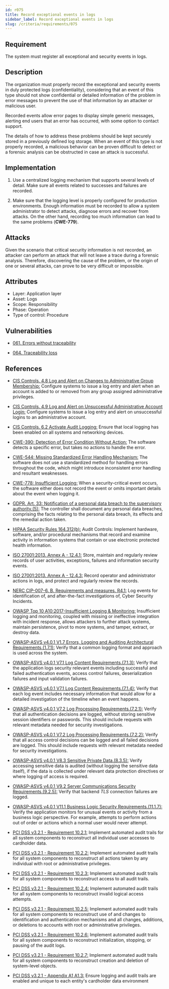 ```yaml
---
id: r075
title: Record exceptional events in logs
sidebar_label: Record exceptional events in logs
slug: /criteria/requirements/075
---
```


## Requirement

The system must register
all exceptional and security events in logs.

## Description

The organization must properly record 
the exceptional and security events
in duly protected logs (confidentiality),
considering that an event of this type
should not show confidential
or detailed information of the problem
in error messages to prevent the use
of that information by an attacker
or malicious user.

Recorded events allow error pages
to display simple generic messages,
alerting end users that an error has occurred,
with some option to contact support.

The details of how to address these problems
should be kept securely stored
in a previously defined log storage.
When an event of this type is not properly recorded,
a malicious behavior
can be proven difficult to detect 
or a forensic analysis can be obstructed
in case an attack is successful.

## Implementation

1. Use a centralized logging mechanism
that supports several levels of detail.
Make sure all events
related to successes and failures
are recorded.

2. Make sure that the logging level
is properly configured for production environments.
Enough information must be recorded
to allow a system administrator to detect attacks,
diagnose errors and recover from attacks.
On the other hand,
recording too much information
can lead to the same problems (**CWE-779**).

## Attacks

Given the scenario
that critical security information
is not recorded,
an attacker can perform an attack
that will not leave a trace
during a forensic analysis.
Therefore,
discovering the cause of the problem,
or the origin of one or several attacks,
can prove to be very difficult
or impossible.

## Attributes

- Layer: Application layer
- Asset: Logs
- Scope: Responsibility
- Phase: Operation
- Type of control: Procedure

## Vulnerabilities

- [061. Errors without traceability](/criteria/vulnerabilities/061)

- [064. Traceability loss](/criteria/vulnerabilities/064)

## References

- [CIS Controls. 4.8 Log and Alert on Changes to Administrative Group Membership:](https://www.cisecurity.org/controls/)
Configure systems to issue
a log entry and alert
when an account is added to
or removed from
any group assigned administrative privileges.

- [CIS Controls. 4.9 Log and Alert on Unsuccessful Administrative Account Login:](https://www.cisecurity.org/controls/)
Configure systems to issue a log entry
and alert on unsuccessful logins
to an administrative account.

- [CIS Controls. 6.2 Activate Audit Logging:](https://www.cisecurity.org/controls/)
Ensure that local logging
has been enabled on all systems
and networking devices.

- [CWE-390: Detection of Error Condition Without Action:](https://cwe.mitre.org/data/definitions/390.html)
The software detects a specific error,
but takes no actions to handle the error.

- [CWE-544: Missing Standardized Error Handling Mechanism:](https://cwe.mitre.org/data/definitions/544.html)
The software does not use
a standardized method for handling errors
throughout the code,
which might introduce
inconsistent error handling
and resultant weaknesses.

- [CWE-778: Insufficient Logging:](https://cwe.mitre.org/data/definitions/778.html)
When a security-critical event occurs,
the software either does not record the event
or omits important details
about the event when logging it.

- [GDPR. Art. 33: Notification of a personal data breach to the supervisory authority.(5):](https://gdpr-info.eu/art-33-gdpr/)
The controller shall document
any personal data breaches,
comprising the facts relating
to the personal data breach,
its effects
and the remedial action taken.

- [HIPAA Security Rules 164.312(b):](https://www.law.cornell.edu/cfr/text/45/164.312)
Audit Controls: Implement hardware,
software,
and/or procedural mechanisms
that record and examine activity
in information systems that contain
or use electronic protected health information.

- [ISO 27001:2013. Annex A - 12.4.1:](https://www.iso.org/obp/ui/#iso:std:54534:en)
Store, maintain
and regularly review records
of user activities,
exceptions, failures
and information security events.

- [ISO 27001:2013. Annex A - 12.4.3:](https://www.iso.org/obp/ui/#iso:std:54534:en)
Record operator
and administrator actions in logs,
and protect and regularly review the records.

- [NERC CIP-007-6. B. Requirements and measures. R4.1:](https://www.nerc.com/pa/Stand/Reliability%20Standards/CIP-007-6.pdf)
Log events for identification of,
and after-the-fact investigations of,
Cyber Security Incidents.

- [OWASP Top 10 A10:2017-Insufficient Logging & Monitoring:](https://owasp.org/www-project-top-ten/OWASP_Top_Ten_2017/Top_10-2017_A10-Insufficient_Logging%252526Monitoring)
Insufficient logging and monitoring,
coupled with missing
or ineffective integration
with incident response,
allows attackers to further attack systems,
maintain persistence,
pivot to more systems,
and tamper, extract,
or destroy data.

- [OWASP-ASVS v4.0.1 V1.7 Errors, Logging and Auditing Architectural Requirements.(1.7.1):](https://owasp.org/www-pdf-archive/OWASP_Application_Security_Verification_Standard_4.0-en.pdf)
Verify that a common logging format
and approach is used
across the system.

- [OWASP-ASVS v4.0.1 V7.1 Log Content Requirements.(7.1.3):](https://owasp.org/www-pdf-archive/OWASP_Application_Security_Verification_Standard_4.0-en.pdf)
Verify that the application logs
security relevant events
including successful
and failed authentication events,
access control failures,
deserialization failures
and input validation failures.

- [OWASP-ASVS v4.0.1 V7.1 Log Content Requirements.(7.1.4):](https://owasp.org/www-pdf-archive/OWASP_Application_Security_Verification_Standard_4.0-en.pdf)
Verify that each log event
includes necessary information
that would allow for a detailed investigation
of the timeline when an event happens.

- [OWASP-ASVS v4.0.1 V7.2 Log Processing Requirements.(7.2.1):](https://owasp.org/www-pdf-archive/OWASP_Application_Security_Verification_Standard_4.0-en.pdf)
Verify that all authentication decisions
are logged, without storing sensitive session
identifiers or passwords.
This should include requests
with relevant metadata needed
for security investigations.

- [OWASP-ASVS v4.0.1 V7.2 Log Processing Requirements.(7.2.2):](https://owasp.org/www-pdf-archive/OWASP_Application_Security_Verification_Standard_4.0-en.pdf)
Verify that all access control decisions
can be logged
and all failed decisions
are logged.
This should include requests
with relevant metadata needed
for security investigations.

- [OWASP-ASVS v4.0.1 V8.3 Sensitive Private Data.(8.3.5):](https://owasp.org/www-pdf-archive/OWASP_Application_Security_Verification_Standard_4.0-en.pdf)
Verify accessing sensitive data
is audited (without logging
the sensitive data itself),
if the data is collected
under relevant data protection directives
or where logging of access is required.

- [OWASP-ASVS v4.0.1 V9.2 Server Communications Security Requirements.(9.2.5):](https://owasp.org/www-pdf-archive/OWASP_Application_Security_Verification_Standard_4.0-en.pdf)
Verify that backend *TLS* connection failures are logged.

- [OWASP-ASVS v4.0.1 V11.1 Business Logic Security Requirements.(11.1.7):](https://owasp.org/www-pdf-archive/OWASP_Application_Security_Verification_Standard_4.0-en.pdf)
Verify the application monitors
for unusual events or activity
from a business logic perspective.
For example,
attempts to perform actions out of order
or actions which a normal user
would never attempt.

- [PCI DSS v3.2.1 - Requirement 10.2.1:](https://www.pcisecuritystandards.org/documents/PCI_DSS_v3-2-1.pdf)
Implement automated audit trails
for all system components
to reconstruct all individual user accesses
to cardholder data.

- [PCI DSS v3.2.1 - Requirement 10.2.2:](https://www.pcisecuritystandards.org/documents/PCI_DSS_v3-2-1.pdf)
Implement automated audit trails
for all system components
to reconstruct all actions taken
by any individual with root
or administrative privileges.

- [PCI DSS v3.2.1 - Requirement 10.2.3:](https://www.pcisecuritystandards.org/documents/PCI_DSS_v3-2-1.pdf)
Implement automated audit trails
for all system components
to reconstruct access
to all audit trails.

- [PCI DSS v3.2.1 - Requirement 10.2.4:](https://www.pcisecuritystandards.org/documents/PCI_DSS_v3-2-1.pdf)
Implement automated audit trails
for all system components
to reconstruct invalid logical access attempts.

- [PCI DSS v3.2.1 - Requirement 10.2.5:](https://www.pcisecuritystandards.org/documents/PCI_DSS_v3-2-1.pdf)
Implement automated audit trails
for all system components
to reconstruct use of and changes
to identification and authentication mechanisms
and all changes, additions,
or deletions to accounts with root
or administrative privileges.

- [PCI DSS v3.2.1 - Requirement 10.2.6:](https://www.pcisecuritystandards.org/documents/PCI_DSS_v3-2-1.pdf)
Implement automated audit trails
for all system components
to reconstruct initialization, stopping,
or pausing of the audit logs.

- [PCI DSS v3.2.1 - Requirement 10.2.7:](https://www.pcisecuritystandards.org/documents/PCI_DSS_v3-2-1.pdf)
Implement automated audit trails
for all system components
to reconstruct creation and deletion
of system-level objects.

- [PCI DSS v3.2.1 - Appendix A1 A1.3:](https://www.pcisecuritystandards.org/documents/PCI_DSS_v3-2-1.pdf)
Ensure logging and audit trails
are enabled and unique
to each entity's cardholder data environment
